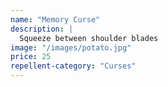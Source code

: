 ```yaml
---
name: "Memory Curse"
description: |
  Squeeze between shoulder blades
image: "/images/potato.jpg"
price: 25
repellent-category: "Curses"
---
```

